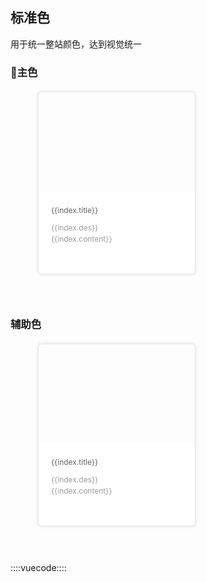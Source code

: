## 标准色

用于统一整站颜色，达到视觉统一

### 主色

<div class="color-show-wrap">
  <div v-for="index in mainlist" class="color-show-content">
    <div class="color-show-color" :style="{'background': index.color}"></div>
    <div class="color-show-text-wrap">
      <div class="color-show-title">{{index.title}}</div>
      <div>{{index.des}}</div>
      <div>{{index.content}}</div>
    </div>
  </div>
</div>

### 辅助色
<div class="color-show-wrap">
  <div v-for="index in comlist" class="color-show-content">
    <div class="color-show-color" :style="{'background': index.color}"></div>
    <div class="color-show-text-wrap">
      <div class="color-show-title">{{index.title}}</div>
      <div>{{index.des}}</div>
      <div>{{index.content}}</div>
    </div>
  </div>
</div>

::::vuecode::::
<script>
export default {
  data() {
    return {
      mainlist: [{
        color: '#07AEFC',
        title: '主色调1',
        des: '色值：#07AEFC',
        content: '使用规则：主色调，应用于头部、重要性文字·按钮和icon'
      },{
        color: 'linear-gradient(to bottom right, #5ea2ff, #00e3ff)',
        title: '主色调2',
        des: '色值：#5EA2FF/#00E3FF',
        content: '使用规则：辅助色用于新手标的文字描述、数字展示、次级按钮'
      }],
      comlist: [{
        color: '#343434',
        title: '辅助色1',
        des: '色值：#343434',
        content: '使用规则：用于标题和重要内容，已填写内容和重要叙述性内容'
      },{
        color: '#626262',
        title: '辅助色2',
        des: '色值：#626262',
        content: '使用规则：用于次级标题信息和内容等'
      },{
        color: '#9B9B9B',
        title: '辅助色3',
        des: '色值：#9B9B9B',
        content: '使用规则：用于不重要的叙述性内容、灰色按钮文字内容'
      },{
        color: '#CDCDCD',
        title: '辅助色4',
        des: '色值：#CDCDCD',
        content: '使用规则：用于置灰按钮文字等'
      },{
        color: '#E7E7E7',
        title: '辅助色5',
        des: '色值：#E7E7E7',
        content: '使用规则：辅助色用于新手标的文字描述、数字展示、次级按钮'
      },{
        color: '#FAFAFA',
        title: '辅助色6',
        des: '色值：#FAFAFA',
        content: '用于背景色等辅助灰色使用，用于分割线，占位提示性、灰色按钮'
      },{
        color: '#FFFFFF',
        title: '辅助色7',
        des: '色值：#FFFFFF',
        content: '使用规则：用于背景色，高亮提示文字使用'
      }]
    }
  }
}
</script>
<style lang="less">
  .color-show-wrap {
    overflow: hidden;
    padding: 5px;
  }
  .color-show-content {
    float: left;
    margin-left: 40px;
    border-radius: 5px;
    overflow: hidden;
    width: 250px;
    height: 290px;
    box-shadow:0px 0px 5px 1px #dadada;
    margin-bottom: 40px;
    .color-show-color {
      width: 100%;
      height: 160px
    }
    .color-show-text-wrap {
      width: 100%;
      height: 130px;
      padding: 20px;
      background-color: #ffffff;
      div {
        font-size: 12px;
        width: 210px;
        line-height: 1.5em;
        color: #9b9b9b;
      }
      .color-show-title {
        margin: 0px 0px 10px 0px;
        color: #626262;
      }
    }
  }
</style>